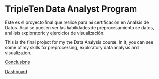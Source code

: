 # TripleTen Data Analyst Program

Este es el proyecto final que realicé para mi certificación en Análisis de Datos. 
Aquí se pueden ver las habilidades de preprocesamiento de datos, análisis exploratorio y ejercicios de visualización.

This is the final project for my the Data Analysis course.
In it, you can see some of my skills for preprocessing, exploratory data analysis and visualization.

[Conclusions](https://drive.google.com/file/d/17TmYrB4I9wgi5KoNGe1OAMuuaGeAjhrv/view?usp=sharing)

[Dashboard](https://public.tableau.com/views/CallMeMaybe_16957484570890/CallMeMaybe?:language=en-US&publish=yes&:display_count=n&:origin=viz_share_link)
